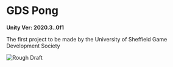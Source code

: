 # GDS Pong

**Unity Ver: 2020.3..0f1**

The first project to be made by the University of Sheffield Game Development Society 

![Rough Draft](/Docs/mockup_image.jpg)


